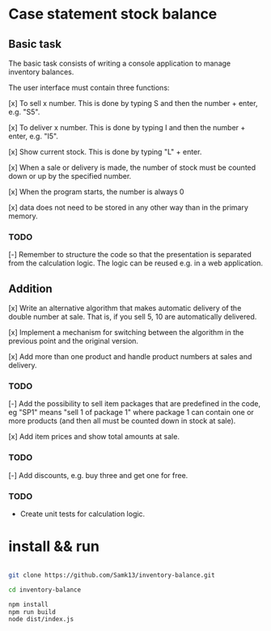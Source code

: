 # Case statement stock balance

## Basic task

The basic task consists of writing a console application to manage inventory balances.

The user interface must contain three functions:

[x] To sell x number. This is done by typing S and then the number + enter, e.g. "S5".

[x] To deliver x number. This is done by typing I and then the number + enter, e.g. "I5".

[x] Show current stock. This is done by typing "L" + enter.

[x] When a sale or delivery is made, the number of stock must be counted down or up by the specified number.

[x] When the program starts, the number is always 0

[x] data does not need to be stored in any other way than in the primary memory.

### TODO

[-] Remember to structure the code so that the presentation is separated from the calculation logic. The logic can be reused e.g. in a web application.

## Addition

[x] Write an alternative algorithm that makes automatic delivery of the double number at sale. That is, if you sell 5, 10 are automatically delivered.

[x] Implement a mechanism for switching between the algorithm in the previous point and the original version.

[x] Add more than one product and handle product numbers at sales and delivery.

### TODO

[-] Add the possibility to sell item packages that are predefined in the code, eg "SP1" means "sell 1 of package 1" where package 1 can contain one or more products (and then all must be counted down in stock at sale).

[x] Add item prices and show total amounts at sale.

### TODO

[-] Add discounts, e.g. buy three and get one for free.

### TODO

- Create unit tests for calculation logic.

# install && run

```zsh

git clone https://github.com/Samk13/inventory-balance.git

cd inventory-balance

npm install
npm run build
node dist/index.js

```
